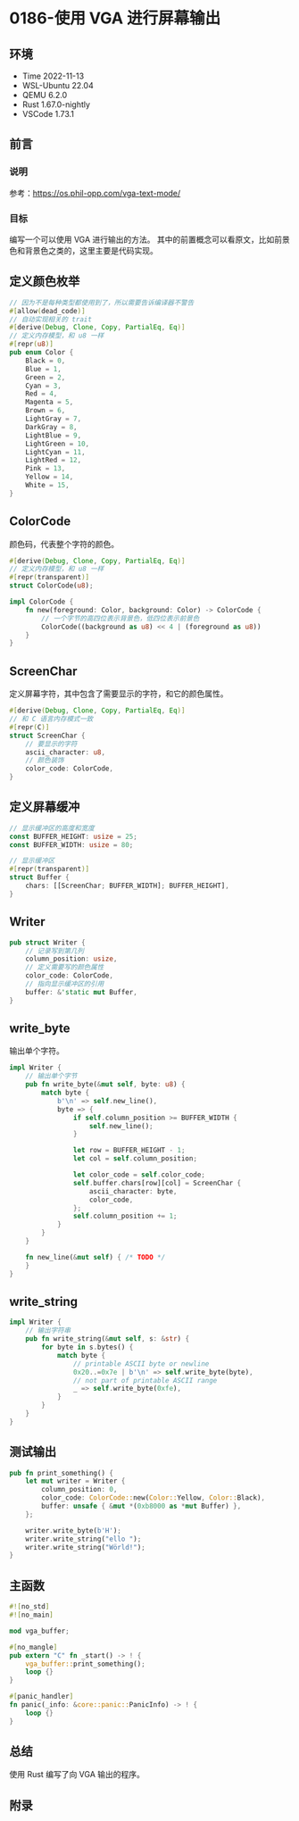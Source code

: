 # 0186-使用 VGA 进行屏幕输出

## 环境

- Time 2022-11-13
- WSL-Ubuntu 22.04
- QEMU 6.2.0
- Rust 1.67.0-nightly
- VSCode 1.73.1

## 前言

### 说明

参考：<https://os.phil-opp.com/vga-text-mode/>

### 目标

编写一个可以使用 VGA 进行输出的方法。
其中的前置概念可以看原文，比如前景色和背景色之类的，这里主要是代码实现。

## 定义颜色枚举

```rust
// 因为不是每种类型都使用到了，所以需要告诉编译器不警告
#[allow(dead_code)]
// 自动实现相关的 trait
#[derive(Debug, Clone, Copy, PartialEq, Eq)]
// 定义内存模型，和 u8 一样
#[repr(u8)]
pub enum Color {
    Black = 0,
    Blue = 1,
    Green = 2,
    Cyan = 3,
    Red = 4,
    Magenta = 5,
    Brown = 6,
    LightGray = 7,
    DarkGray = 8,
    LightBlue = 9,
    LightGreen = 10,
    LightCyan = 11,
    LightRed = 12,
    Pink = 13,
    Yellow = 14,
    White = 15,
}
```

## ColorCode

颜色码，代表整个字符的颜色。

```Rust
#[derive(Debug, Clone, Copy, PartialEq, Eq)]
// 定义内存模型，和 u8 一样
#[repr(transparent)]
struct ColorCode(u8);

impl ColorCode {
    fn new(foreground: Color, background: Color) -> ColorCode {
        // 一个字节的高四位表示背景色，低四位表示前景色
        ColorCode((background as u8) << 4 | (foreground as u8))
    }
}
```

## ScreenChar

定义屏幕字符，其中包含了需要显示的字符，和它的颜色属性。

```Rust
#[derive(Debug, Clone, Copy, PartialEq, Eq)]
// 和 C 语言内存模式一致
#[repr(C)]
struct ScreenChar {
    // 要显示的字符
    ascii_character: u8,
    // 颜色装饰
    color_code: ColorCode,
}
```

## 定义屏幕缓冲

```Rust
// 显示缓冲区的高度和宽度
const BUFFER_HEIGHT: usize = 25;
const BUFFER_WIDTH: usize = 80;

// 显示缓冲区
#[repr(transparent)]
struct Buffer {
    chars: [[ScreenChar; BUFFER_WIDTH]; BUFFER_HEIGHT],
}
```

## Writer

```Rust
pub struct Writer {
    // 记录写到第几列
    column_position: usize,
    // 定义需要写的颜色属性
    color_code: ColorCode,
    // 指向显示缓冲区的引用
    buffer: &'static mut Buffer,
}
```

## write_byte

输出单个字符。

```Rust
impl Writer {
    // 输出单个字节
    pub fn write_byte(&mut self, byte: u8) {
        match byte {
            b'\n' => self.new_line(),
            byte => {
                if self.column_position >= BUFFER_WIDTH {
                    self.new_line();
                }

                let row = BUFFER_HEIGHT - 1;
                let col = self.column_position;

                let color_code = self.color_code;
                self.buffer.chars[row][col] = ScreenChar {
                    ascii_character: byte,
                    color_code,
                };
                self.column_position += 1;
            }
        }
    }

    fn new_line(&mut self) { /* TODO */
    }
}
```

## write_string

```Rust
impl Writer {
    // 输出字符串
    pub fn write_string(&mut self, s: &str) {
        for byte in s.bytes() {
            match byte {
                // printable ASCII byte or newline
                0x20..=0x7e | b'\n' => self.write_byte(byte),
                // not part of printable ASCII range
                _ => self.write_byte(0xfe),
            }
        }
    }
}
```

## 测试输出

```Rust
pub fn print_something() {
    let mut writer = Writer {
        column_position: 0,
        color_code: ColorCode::new(Color::Yellow, Color::Black),
        buffer: unsafe { &mut *(0xb8000 as *mut Buffer) },
    };

    writer.write_byte(b'H');
    writer.write_string("ello ");
    writer.write_string("Wörld!");
}
```

## 主函数

```Rust
#![no_std]
#![no_main]

mod vga_buffer;

#[no_mangle]
pub extern "C" fn _start() -> ! {
    vga_buffer::print_something();
    loop {}
}

#[panic_handler]
fn panic(_info: &core::panic::PanicInfo) -> ! {
    loop {}
}
```

## 总结

使用 Rust 编写了向 VGA 输出的程序。

## 附录
